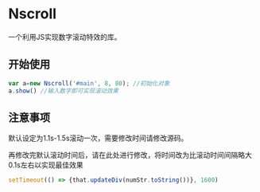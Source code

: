 # Nscroll

一个利用JS实现数字滚动特效的库。

## 开始使用

```js
var a=new Nscroll('#main', 8, 80); //初始化对象
a.show() //输入数字即可实现滚动效果
```

## 注意事项

默认设定为1.1s-1.5s滚动一次，需要修改时间请修改源码。

再修改完默认滚动时间后，请在此处进行修改，将时间改为比滚动时间间隔略大0.1s左右以实现最佳效果

```js
setTimeout(() => {that.updateDiv(numStr.toString())}, 1600)
```

